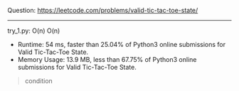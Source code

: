 Question: https://leetcode.com/problems/valid-tic-tac-toe-state/

---

try_1.py: O(n) O(n)

* Runtime: 54 ms, faster than 25.04% of Python3 online submissions for Valid Tic-Tac-Toe State.
* Memory Usage: 13.9 MB, less than 67.75% of Python3 online submissions for Valid Tic-Tac-Toe State.

> condition
